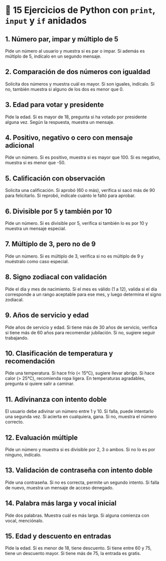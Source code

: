 # 🐍 15 Ejercicios de Python con `print`, `input` y `if` anidados

## 1. Número par, impar y múltiplo de 5
Pide un número al usuario y muestra si es par o impar. Si además es múltiplo de 5, indícalo en un segundo mensaje.

## 2. Comparación de dos números con igualdad
Solicita dos números y muestra cuál es mayor. Si son iguales, indícalo. Si no, también muestra si alguno de los dos es menor que 0.

## 3. Edad para votar y presidente
Pide la edad. Si es mayor de 18, pregunta si ha votado por presidente alguna vez. Según la respuesta, muestra un mensaje.

## 4. Positivo, negativo o cero con mensaje adicional
Pide un número. Si es positivo, muestra si es mayor que 100. Si es negativo, muestra si es menor que -50.

## 5. Calificación con observación
Solicita una calificación. Si aprobó (60 o más), verifica si sacó más de 90 para felicitarlo. Si reprobó, indícale cuánto le faltó para aprobar.

## 6. Divisible por 5 y también por 10
Pide un número. Si es divisible por 5, verifica si también lo es por 10 y muestra un mensaje especial.

## 7. Múltiplo de 3, pero no de 9
Pide un número. Si es múltiplo de 3, verifica si no es múltiplo de 9 y muéstralo como caso especial.

## 8. Signo zodiacal con validación
Pide el día y mes de nacimiento. Si el mes es válido (1 a 12), valida si el día corresponde a un rango aceptable para ese mes, y luego determina el signo zodiacal.

## 9. Años de servicio y edad
Pide años de servicio y edad. Si tiene más de 30 años de servicio, verifica si tiene más de 60 años para recomendar jubilación. Si no, sugiere seguir trabajando.

## 10. Clasificación de temperatura y recomendación
Pide una temperatura. Si hace frío (< 15°C), sugiere llevar abrigo. Si hace calor (> 25°C), recomienda ropa ligera. En temperaturas agradables, pregunta si quiere salir a caminar.

## 11. Adivinanza con intento doble
El usuario debe adivinar un número entre 1 y 10. Si falla, puede intentarlo una segunda vez. Si acierta en cualquiera, gana. Si no, muestra el número correcto.

## 12. Evaluación múltiple
Pide un número y muestra si es divisible por 2, 3 o ambos. Si no lo es por ninguno, indícalo.

## 13. Validación de contraseña con intento doble
Pide una contraseña. Si no es correcta, permite un segundo intento. Si falla de nuevo, muestra un mensaje de acceso denegado.

## 14. Palabra más larga y vocal inicial
Pide dos palabras. Muestra cuál es más larga. Si alguna comienza con vocal, menciónalo.

## 15. Edad y descuento en entradas
Pide la edad. Si es menor de 18, tiene descuento. Si tiene entre 60 y 75, tiene un descuento mayor. Si tiene más de 75, la entrada es gratis.
